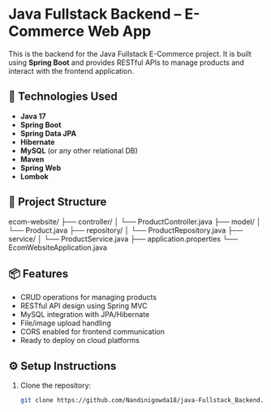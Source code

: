 # Java Fullstack Backend – E-Commerce Web App

This is the backend for the Java Fullstack E-Commerce project. It is built using **Spring Boot** and provides RESTful APIs to manage products and interact with the frontend application.

## 🔧 Technologies Used

- **Java 17**
- **Spring Boot**
- **Spring Data JPA**
- **Hibernate**
- **MySQL** (or any other relational DB)
- **Maven**
- **Spring Web**
- **Lombok**

## 📁 Project Structure

ecom-website/
├── controller/
│ └── ProductController.java
├── model/
│ └── Product.java
├── repository/
│ └── ProductRepository.java
├── service/
│ └── ProductService.java
├── application.properties
└── EcomWebsiteApplication.java

## 📦 Features

- CRUD operations for managing products
- RESTful API design using Spring MVC
- MySQL integration with JPA/Hibernate
- File/image upload handling
- CORS enabled for frontend communication
- Ready to deploy on cloud platforms

## ⚙️ Setup Instructions

1. Clone the repository:
   ```bash
   git clone https://github.com/Nandinigowda18/java-Fullstack_Backend.git
